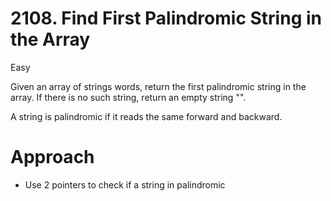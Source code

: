 # 2108. Find First Palindromic String in the Array

Easy

Given an array of strings words, return the first palindromic string in the array. If there is no such string, return an empty string "".

A string is palindromic if it reads the same forward and backward.

# Approach
- Use 2 pointers to check if a string in palindromic